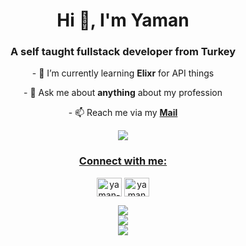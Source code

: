 <h1 align="center">Hi 👋, I'm Yaman</h1>
<h3 align="center">A self taught fullstack developer from Turkey</h3>

<p align="center">
- 🌱 I’m currently learning <strong>Elixr</strong> for API things

</p>
<p align="center">
- 💬 Ask me about <strong>anything</strong> about my profession

</p>
<p align="center">
- 📫 Reach me via my <a href="mailto://yaman.devrim+contact@gmail.com"><strong>Mail</strong></p>

<p align="center"> 
  <img src="https://spotify-github-profile.vercel.app/api/view?uid=ojvi3kakv3ve8fihzjndkizul&cover_image=true&theme=novatorem&show_offline=false&background_color=121212&interchange=true">
</p>

<h3 align="center">Connect with me:</h3>
<p align="center">
<a href="https://linkedin.com/in/yaman-devrim" target="blank"><img align="center" src="https://raw.githubusercontent.com/rahuldkjain/github-profile-readme-generator/master/src/images/icons/Social/linked-in-alt.svg" alt="yaman-devrim" height="30" width="40" /></a>
<a href="https://instagram.com/yamandvrm" target="blank"><img align="center" src="https://raw.githubusercontent.com/rahuldkjain/github-profile-readme-generator/master/src/images/icons/Social/instagram.svg" alt="yamandvrm" height="30" width="40" /></a>
</p>

<p align="center">
  <a href="https://skillicons.dev">
    <img src="https://skillicons.dev/icons?i=js,nodejs,figma,react,nextjs,bootstrap,html,css,php,codepen,vercel" />
  </a><br>
  <a href="https://skillicons.dev">
    <img src="https://skillicons.dev/icons?i=py,c,cpp,arduino,bash,cmake,vim" />
  </a><br>
  <a href="https://skillicons.dev">
    <img src="https://skillicons.dev/icons?i=ps,ai,pr,xd" />
  </a>
</p>

<!-- 

I used this (https://rahuldkjain.github.io/gh-profile-readme-generator/) badboi to create my md

-->
